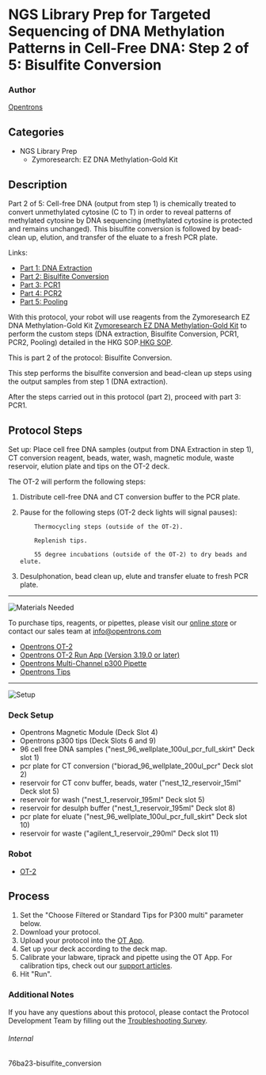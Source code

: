 # NGS Library Prep for Targeted Sequencing of DNA Methylation Patterns in Cell-Free DNA: Step 2 of 5: Bisulfite Conversion

### Author
[Opentrons](https://opentrons.com/)

## Categories
* NGS Library Prep
     * Zymoresearch: EZ DNA Methylation-Gold Kit

## Description
Part 2 of 5: Cell-free DNA (output from step 1) is chemically treated to convert unmethylated cytosine (C to T) in order to reveal patterns of methylated cytosine by DNA sequencing (methylated cytosine is protected and remains unchanged). This bisulfite conversion is followed by bead-clean up, elution, and transfer of the eluate to a fresh PCR plate.

Links:
* [Part 1: DNA Extraction](http://protocols.opentrons.com/protocol/76ba23)
* [Part 2: Bisulfite Conversion](http://protocols.opentrons.com/protocol/76ba23-bisulfite_conversion)
* [Part 3: PCR1](http://protocols.opentrons.com/protocol/76ba23-pcr1)
* [Part 4: PCR2](http://protocols.opentrons.com/protocol/76ba23-pcr2)
* [Part 5: Pooling](http://protocols.opentrons.com/protocol/76ba23-pooling)

With this protocol, your robot will use reagents from the Zymoresearch EZ DNA Methylation-Gold Kit [Zymoresearch EZ DNA Methylation-Gold Kit](https://www.zymoresearch.com/collections/ez-dna-methylation-gold-kits) to perform the custom steps (DNA extraction, Bisulfite Conversion, PCR1, PCR2, Pooling) detailed in the HKG SOP.[HKG SOP](https://s3.amazonaws.com/pf-upload-01/u-4256/0/2021-03-04/vw23kchHKG%20Standard%20Operating%20Procedure%20for%20DNA%20extraction%20Targeted%20next%20generation%20sequencing%20and%20.xlsx).

This is part 2 of the protocol: Bisulfite Conversion.

This step performs the bisulfite conversion and bead-clean up steps using the output samples from step 1 (DNA extraction).

After the steps carried out in this protocol (part 2), proceed with part 3: PCR1.


## Protocol Steps

Set up: Place cell free DNA samples (output from DNA Extraction in step 1), CT conversion reagent, beads, water, wash, magnetic module, waste reservoir, elution plate and tips on the OT-2 deck.  

The OT-2 will perform the following steps:
1. Distribute cell-free DNA and CT conversion buffer to the PCR plate.
2. Pause for the following steps (OT-2 deck lights will signal pauses):

           Thermocycling steps (outside of the OT-2).

           Replenish tips.

           55 degree incubations (outside of the OT-2) to dry beads and elute.

3. Desulphonation, bead clean up, elute and transfer eluate to fresh PCR plate.

---
![Materials Needed](https://s3.amazonaws.com/opentrons-protocol-library-website/custom-README-images/001-General+Headings/materials.png)

To purchase tips, reagents, or pipettes, please visit our [online store](https://shop.opentrons.com/) or contact our sales team at [info@opentrons.com](mailto:info@opentrons.com)

* [Opentrons OT-2](https://shop.opentrons.com/collections/ot-2-robot/products/ot-2)
* [Opentrons OT-2 Run App (Version 3.19.0 or later)](https://opentrons.com/ot-app/)
* [Opentrons Multi-Channel p300 Pipette](https://shop.opentrons.com/collections/ot-2-pipettes/products/single-channel-electronic-pipette)
* [Opentrons Tips](https://shop.opentrons.com/collections/opentrons-tips)

---
![Setup](https://s3.amazonaws.com/opentrons-protocol-library-website/custom-README-images/001-General+Headings/Setup.png)

### Deck Setup
* Opentrons Magnetic Module (Deck Slot 4)
* Opentrons p300 tips (Deck Slots 6 and 9)
* 96 cell free DNA samples ("nest_96_wellplate_100ul_pcr_full_skirt" Deck slot 1)
* pcr plate for CT conversion ("biorad_96_wellplate_200ul_pcr" Deck slot 2)
* reservoir for CT conv buffer, beads, water ("nest_12_reservoir_15ml" Deck slot 5)
* reservoir for wash ("nest_1_reservoir_195ml" Deck slot 5)
* reservoir for desulph buffer ("nest_1_reservoir_195ml" Deck slot 8)
* pcr plate for eluate ("nest_96_wellplate_100ul_pcr_full_skirt" Deck slot 10)
* reservoir for waste ("agilent_1_reservoir_290ml" Deck slot 11)


### Robot
* [OT-2](https://opentrons.com/ot-2)

## Process
1. Set the "Choose Filtered or Standard Tips for P300 multi" parameter below.
2. Download your protocol.
3. Upload your protocol into the [OT App](https://opentrons.com/ot-app).
4. Set up your deck according to the deck map.
5. Calibrate your labware, tiprack and pipette using the OT App. For calibration tips, check out our [support articles](https://support.opentrons.com/en/collections/1559720-guide-for-getting-started-with-the-ot-2).
6. Hit "Run".

### Additional Notes
If you have any questions about this protocol, please contact the Protocol Development Team by filling out the [Troubleshooting Survey](https://protocol-troubleshooting.paperform.co/).

###### Internal
76ba23-bisulfite_conversion
